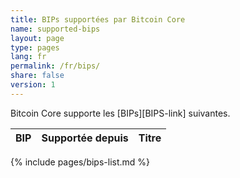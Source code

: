 ```yaml
---
title: BIPs supportées par Bitcoin Core
name: supported-bips
layout: page
type: pages
lang: fr
permalink: /fr/bips/
share: false
version: 1
---
```

Bitcoin Core supporte les [BIPs][BIPS-link] suivantes.

| BIP |Supportée depuis| Titre |
|-----|---------------|-------|
{% include pages/bips-list.md %}
